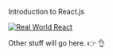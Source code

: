 Introduction to React.js

[![Real World React](http://i.imgur.com/9ettRsi.png)](https://www.youtube.com/watch?v=A8G6OBFTYk4)

Other stuff will go here. :point_right: :ok_hand: 